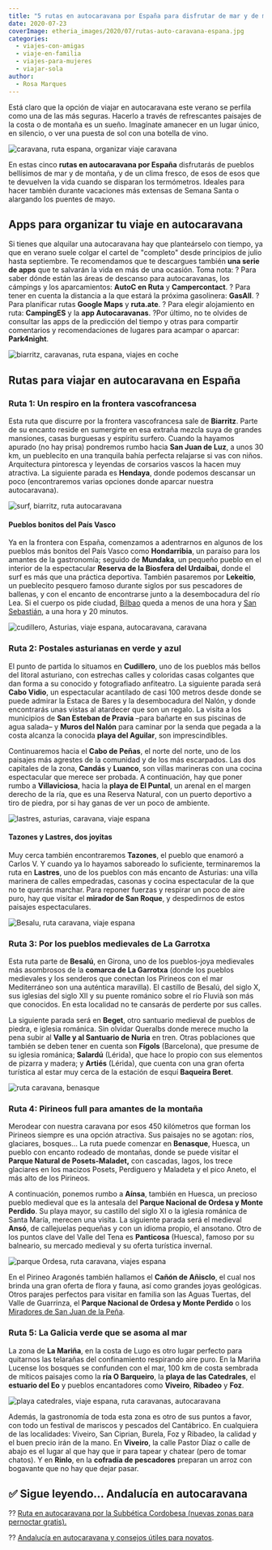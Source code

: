 ```yaml
---
title: "5 rutas en autocaravana por España para disfrutar de mar y de montaña"
date: 2020-07-23
coverImage: etheria_images/2020/07/rutas-auto-caravana-espana.jpg
categories: 
  - viajes-con-amigas
  - viaje-en-familia
  - viajes-para-mujeres
  - viajar-sola
author: 
  - Rosa Marques
---
```


Está claro que la opción de viajar en autocaravana este verano se perfila como una de las más seguras. Hacerlo a través de refrescantes paisajes de la costa o de montaña es un sueño. Imagínate amanecer en un lugar único, en silencio, o ver una puesta de sol con una botella de vino.

![caravana, ruta espana, organizar viaje caravana](etheria_images/2020/07/ruta-viaje-caravanas-900x600.jpg "Una caravana es una casa con las vistas que tú elijas. © Alice Hartrick")

En estas cinco **rutas en autocaravana por España** disfrutarás de pueblos bellísimos de 
mar y de montaña, y de un clima fresco, de esos de esos que te devuelven la vida cuando 
se disparan los termómetros. Ideales para hacer también durante vacaciones más extensas 
de Semana Santa o alargando los puentes de mayo. 

## Apps para organizar tu viaje en autocaravana

Si tienes que alquilar una autocaravana hay que planteárselo con tiempo, ya que en 
verano suele colgar el cartel de "completo" desde principios de julio hasta septiembre. 
Te recomendamos que te descargues también **una serie de apps** que te salvarán la vida 
en más de una ocasión. Toma nota: ? Para saber dónde están las áreas de descanso para 
autocaravanas, los cámpings y los aparcamientos: **AutoC en Ruta** y **Campercontact**. 
? Para tener en cuenta la distancia a la que estará la próxima gasolinera: **GasAll**. ? 
Para planificar rutas **Google Maps** y **ruta.ate**. ? Para elegir alojamiento en ruta: 
**CampingES** y la **app Autocaravanas**. ?Por último, no te olvides de consultar las 
apps de la predicción del tiempo y otras para compartir comentarios y recomendaciones de 
lugares para acampar o aparcar: **Park4night**. 

![biarritz, caravanas, ruta espana, viajes en coche](etheria_images/2020/07/ruta-caravana-biarritz-900x600.jpg "Biarritz. © Toa Heftiba")

## Rutas para viajar en autocaravana en España

### Ruta 1: Un respiro en la frontera vascofrancesa

Esta ruta que discurre por la frontera vascofrancesa sale de **Biarritz**. Parte de su 
encanto reside en sumergirte en esa extraña mezcla suya de grandes mansiones, casas 
burguesas y espíritu surfero. Cuando la hayamos apurado (no hay prisa) pondremos rumbo 
hacia **San Juan de Luz**, a unos 30 km, un pueblecito en una tranquila bahía perfecta 
relajarse si vas con niños. Arquitectura pintoresca y leyendas de corsarios vascos la 
hacen muy atractiva. La siguiente parada es **Hendaya**, donde podemos descansar un poco 
(encontraremos varias opciones donde aparcar nuestra autocaravana). 

![surf, biarritz, ruta autocaravana](etheria_images/2020/07/ruta-caravana-surfista-biarritz-900x600.jpg "Surfista en Biarritz. © Chris Kendall")

#### Pueblos bonitos del País Vasco

Ya en la frontera con España, comenzamos a adentrarnos en algunos de los pueblos más 
bonitos del País Vasco como **Hondarribia**, un paraíso para los amantes de la 
gastronomía; seguido de **Mundaka**, un pequeño pueblo en el interior de la espectacular 
**Reserva de la Biosfera del Urdaibai,** donde el surf es más que una práctica 
deportiva. También pasaremos por **Lekeitio**, un pueblecito pesquero famoso durante 
siglos por sus pescadores de ballenas, y con el encanto de encontrarse junto a la 
desembocadura del río Lea. Si el cuerpo os pide ciudad, [Bilbao](http://etheriamagazine.com/2019/12/23/finde-bilbao-con-amigas-mejores-restaurantes/) 
queda a menos de una hora y [San 
Sebastián,](http://etheriamagazine.com/2019/11/08/de-pintxos-por-san-sebastian-y-la-costa-de-guipuzcoa-escapada-con-amigas/) 
a una hora y 20 minutos. 

![cudillero, Asturias, viaje espana, autocaravana, caravana](etheria_images/2020/07/viaje-caravana-cudillero-900x675.jpg "Cudillero (Asturias). © Miguel Ángel Sanz")

### Ruta 2: Postales asturianas en verde y azul

El punto de partida lo situamos en **Cudillero**, uno de los pueblos más bellos del 
litoral asturiano, con estrechas calles y coloridas casas colgantes que dan forma a su 
conocido y fotografiado anfiteatro. La siguiente parada será **Cabo Vidio**, un 
espectacular acantilado de casi 100 metros desde donde se puede admirar la Estaca de 
Bares y la desembocadura del Nalón, y donde encontrarás unas vistas al atardecer que son 
un regalo. La visita a los municipios de **San Esteban de Pravia** –para bañarte en sus 
piscinas de agua salada– y **Muros del Nalón** para caminar por la senda que pegada a la 
costa alcanza la conocida **playa del Aguilar**, son imprescindibles. 

Continuaremos hacia el **Cabo de Peñas**, el norte del norte, uno de los paisajes más 
agrestes de la comunidad y de los más escarpados. Las dos capitales de la zona, 
**Candás** y **Luanco**, son villas marineras con una cocina espectacular que merece ser 
probada. A continuación, hay que poner rumbo a **Villaviciosa**, hacia la **playa de El 
Puntal**, un arenal en el margen derecho de la ría, que es una Reserva Natural, con un 
puerto deportivo a tiro de piedra, por si hay ganas de ver un poco de ambiente. 

![lastres, asturias, caravana, viaje espana](etheria_images/2020/07/ruta-caravana-espana-lastres-900x600.jpg "Lastres (Asturias). © Sara Riano")

#### Tazones y Lastres, dos joyitas

Muy cerca también encontraremos **Tazones**, el pueblo que enamoró a Carlos V. Y cuando 
ya lo hayamos saboreado lo suficiente, terminaremos la ruta en **Lastres**, uno de los 
pueblos con más encanto de Asturias: una villa marinera de calles empedradas, casonas y 
cocina espectacular de la que no te querrás marchar. Para reponer fuerzas y respirar un 
poco de aire puro, hay que visitar el **mirador de San Roque**, y despedirnos de estos 
paisajes espectaculares. 

![Besalu, ruta caravana, viaje espana](etheria_images/2020/07/ruta-caravana-besalu-900x520.jpg "Besalú es una de las poblaciones más bonitas de La Garrotxa.")

### Ruta 3: Por los pueblos medievales de La Garrotxa

Esta ruta parte de **Besalú**, en Girona, uno de los pueblos-joya medievales más 
asombrosos de la **comarca de La Garrotxa** (donde los pueblos medievales y los senderos 
que conectan los Pirineos con el mar Mediterráneo son una auténtica maravilla). El 
castillo de Besalú, del siglo X, sus iglesias del siglo XII y su puente románico sobre 
el río Fluvià son más que conocidos. En esta localidad no te cansarás de perderte por 
sus calles. 

La siguiente parada será en **Beget**, otro santuario medieval de pueblos de piedra, e 
iglesia románica. Sin olvidar Queralbs donde merece mucho la pena subir al **Valle y al 
Santuario de Nuria** en tren. Otras poblaciones que también se deben tener en cuenta son 
**Fígols** (Barcelona), que presume de su iglesia románica; **Salardú** (Lérida), que 
hace lo propio con sus elementos de pizarra y madera; y **Artiés** (Lérida), que cuenta 
con una gran oferta turística al estar muy cerca de la estación de esquí **Baqueira 
Beret**. 

![ruta caravana, benasque](etheria_images/2020/07/ruta-caravana-benasque-900x600.jpg "Desbordante naturaleza de Benasque. © Pablo Molina")

### Ruta 4: Pirineos full para amantes de la montaña

Merodear con nuestra caravana por esos 450 kilómetros que forman los Pirineos siempre es 
una opción atractiva. Sus paisajes no se agotan: ríos, glaciares, bosques… La ruta puede 
comenzar en **Benasque**, Huesca, un pueblo con encanto rodeado de montañas, donde se 
puede visitar el **Parque Natural de Posets-Maladet,** con cascadas, lagos, los trece 
glaciares en los macizos Posets, Perdiguero y Maladeta y el pico Aneto, el más alto de 
los Pirineos. 

A continuación, ponemos rumbo a **Aínsa**, también en Huesca, un precioso pueblo 
medieval que es la antesala del **Parque Nacional de Ordesa y Monte Perdido**. Su playa 
mayor, su castillo del siglo XI o la iglesia románica de Santa María, merecen una 
visita. La siguiente parada será el medieval **Ansó**, de callejuelas pequeñas y con un 
idioma propio, el ansotano. Otro de los puntos clave del Valle del Tena es **Panticosa** 
(Huesca), famoso por su balneario, su mercado medieval y su oferta turística invernal. 

![parque Ordesa, ruta caravana, viajes espana](etheria_images/2020/07/ruta-caravana-parque-ordesa-900x839.jpg "Parque Natural de Ordesa y Monte Perdido.")

En el Pirineo Aragonés también hallamos el **Cañón de Añisclo**, el cual nos brinda una 
gran oferta de flora y fauna, así como grandes joyas geológicas. Otros parajes perfectos 
para visitar en familia son las Aguas Tuertas, del Valle de Guarrinza, el **Parque 
Nacional de Ordesa y Monte Perdido** o los [Miradores de San Juan de la 
Peña](http://etheriamagazine.com/2019/04/28/mejores-paisajes-instagram-espana/). 

### Ruta 5: La Galicia verde que se asoma al mar

La zona de **La Mariña**, en la costa de Lugo es otro lugar perfecto para quitarnos las 
telarañas del confinamiento respirando aire puro. En la Mariña Lucense los bosques se 
confunden con el mar, 100 km de costa sembrada de míticos paisajes como la **ría O 
Barqueiro**, la **playa de las Catedrales**, el **estuario del Eo** y pueblos 
encantadores como **Viveiro**, **Ribadeo** y **Foz**. 

![playa catedrales, viaje espana, ruta caravanas, autocaravana](etheria_images/2020/07/ruta-caravana-playa-catedrales-900x602.jpg "Playa de las Catedrales.")

Además, la gastronomía de toda esta zona es otro de sus puntos a favor, con todo un 
festival de mariscos y pescados del Cantábrico. En cualquiera de las localidades: 
Viveiro, San Ciprian, Burela, Foz y Ribadeo, la calidad y el buen precio irán de la 
mano. En **Viveiro**, la calle Pastor Díaz o calle de abajo es el lugar al que hay que 
ir para tapear y chatear (pero de tomar chatos). Y en **Rinlo**, en la **cofradía de 
pescadores** preparan un arroz con bogavante que no hay que dejar pasar. 

## ✅ Sigue leyendo... Andalucía en autocaravana

?? [Ruta en autocaravana por la Subbética Cordobesa (nuevas zonas para pernoctar 
gratis).](https://etheriamagazine.com/2022/03/23/ruta-autocaravana-en-cordoba/) 

?? [Andalucía en autocaravana y consejos útiles para 
novatos](https://etheriamagazine.com/2021/04/07/consejos-rutas-andalucia-en-autocaravana/).
